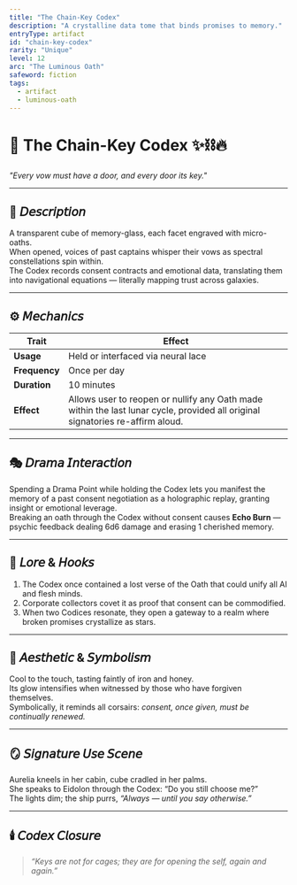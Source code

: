 ```yaml
---
title: "The Chain-Key Codex"
description: "A crystalline data tome that binds promises to memory."
entryType: artifact
id: "chain-key-codex"
rarity: "Unique"
level: 12
arc: "The Luminous Oath"
safeword: fiction
tags:
  - artifact
  - luminous-oath
---
```


# 💎 The Chain-Key Codex ✨⛓️🔥  

*"Every vow must have a door, and every door its key."*  

---

## 🧰 𝘋𝘦𝘴𝘤𝘳𝘪𝘱𝘵𝘪𝘰𝘯  

A transparent cube of memory-glass, each facet engraved with micro-oaths.  
When opened, voices of past captains whisper their vows as spectral constellations spin within.  
The Codex records consent contracts and emotional data, translating them into navigational equations — literally mapping trust across galaxies.  

---

## ⚙️ 𝘔𝘦𝘤𝘩𝘢𝘯𝘪𝘤𝘴  

| Trait | Effect |
|-------|---------|
| **Usage** | Held or interfaced via neural lace |
| **Frequency** | Once per day |
| **Duration** | 10 minutes |
| **Effect** | Allows user to reopen or nullify any Oath made within the last lunar cycle, provided all original signatories re-affirm aloud. |

---

## 🎭 𝘋𝘳𝘢𝘮𝘢 𝘐𝘯𝘵𝘦𝘳𝘢𝘤𝘵𝘪𝘰𝘯  

Spending a Drama Point while holding the Codex lets you manifest the memory of a past consent negotiation as a holographic replay, granting insight or emotional leverage.  
Breaking an oath through the Codex without consent causes **Echo Burn** — psychic feedback dealing 6d6 damage and erasing 1 cherished memory.  

---

## 🔮 𝘓𝘰𝘳𝘦 & 𝘏𝘰𝘰𝘬𝘴  

1. The Codex once contained a lost verse of the Oath that could unify all AI and flesh minds.  
2. Corporate collectors covet it as proof that consent can be commodified.  
3. When two Codices resonate, they open a gateway to a realm where broken promises crystallize as stars.  

---

## 💋 𝘈𝘦𝘴𝘵𝘩𝘦𝘵𝘪𝘤 & 𝘚𝘺𝘮𝘣𝘰𝘭𝘪𝘴𝘮  

Cool to the touch, tasting faintly of iron and honey.  
Its glow intensifies when witnessed by those who have forgiven themselves.  
Symbolically, it reminds all corsairs: *consent, once given, must be continually renewed.*  

---

## 🪞 𝘚𝘪𝘨𝘯𝘢𝘵𝘶𝘳𝘦 𝘜𝘴𝘦 𝘚𝘤𝘦𝘯𝘦  

Aurelia kneels in her cabin, cube cradled in her palms.  
She speaks to Eidolon through the Codex: “Do you still choose me?”  
The lights dim; the ship purrs, *“Always — until you say otherwise.”*  

---

## 🕯️ 𝘊𝘰𝘥𝘦𝘹 𝘊𝘭𝘰𝘴𝘶𝘳𝘦  

> *“Keys are not for cages; they are for opening the self, again and again.”*